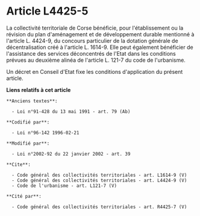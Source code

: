 # Article L4425-5

La collectivité territoriale de Corse bénéficie, pour l'établissement ou la révision du plan d'aménagement et de
développement durable mentionné à l'article L. 4424-9, du concours particulier de la dotation générale de décentralisation
créé à l'article L. 1614-9. Elle peut également bénéficier de l'assistance des services déconcentrés de l'Etat dans les
conditions prévues au deuxième alinéa de l'article L. 121-7 du code de l'urbanisme. 

Un décret en Conseil d'Etat fixe les conditions d'application du présent article.

**Liens relatifs à cet article**

	**Anciens textes**:

	  - Loi n°91-428 du 13 mai 1991 - art. 79 (Ab)

	**Codifié par**:

	  - Loi n°96-142 1996-02-21

	**Modifié par**:

	  - Loi n°2002-92 du 22 janvier 2002 - art. 39

	**Cite**:

	  - Code général des collectivités territoriales - art. L1614-9 (V)
	  - Code général des collectivités territoriales - art. L4424-9 (V)
	  - Code de l'urbanisme - art. L121-7 (V)

	**Cité par**:

	  - Code général des collectivités territoriales - art. R4425-7 (V)
